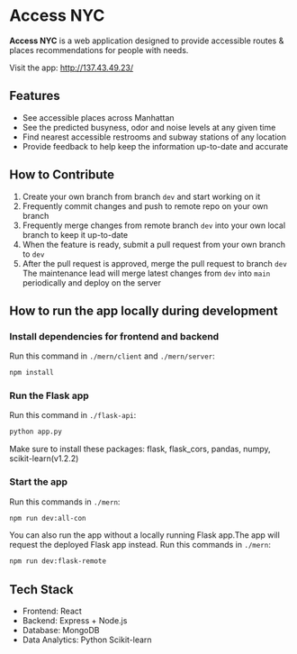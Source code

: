 # Access NYC
**Access NYC** is a web application designed to provide accessible routes & places recommendations for people with needs.

Visit the app: http://137.43.49.23/

## Features
- See accessible places across Manhattan
- See the predicted busyness, odor and noise levels at any given time
- Find nearest accessible restrooms and subway stations of any location
- Provide feedback to help keep the information up-to-date and accurate

## How to Contribute
1. Create your own branch from branch `dev` and start working on it
2. Frequently commit changes and push to remote repo on your own branch
3. Frequently merge changes from remote branch `dev` into your own local branch to keep it up-to-date
4. When the feature is ready, submit a pull request from your own branch to `dev`
5. After the pull request is approved, merge the pull request to branch `dev`
The maintenance lead will merge latest changes from `dev` into `main` periodically and deploy on the server


## How to run the app locally during development
### Install dependencies for frontend and backend
Run this command in `./mern/client` and `./mern/server`:
```bash
npm install
```

### Run the Flask app
Run this command in `./flask-api`:
```bash
python app.py
```
Make sure to install these packages: flask, flask_cors, pandas, numpy, scikit-learn(v1.2.2)

### Start the app
Run this commands in `./mern`:
```bash
npm run dev:all-con
```

You can also run the app without a locally running Flask app.The app will request the deployed Flask app instead.
Run this commands in `./mern`:
```bash
npm run dev:flask-remote
```

## Tech Stack
- Frontend: React
- Backend: Express + Node.js
- Database: MongoDB
- Data Analytics: Python Scikit-learn
